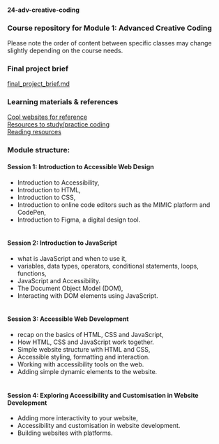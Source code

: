 #### 24-adv-creative-coding
### Course repository for Module 1: Advanced Creative Coding

Please note the order of content between specific classes may change slightly depending on the course needs.

### Final project brief
[final_project_brief.md](../final_project_brief.md)

### Learning materials & references
[Cool websites for reference](../cool_website_examples.md)<br>
[Resources to study/practice coding](../learning_resources.md)<br>
[Reading resources](../reading_resources.md)

### Module structure:
#### Session 1: Introduction to Accessible Web Design
- Introduction to Accessibility,
- Introduction to HTML,
- Introduction to CSS,
- Introduction to online code editors such as the MIMIC platform and CodePen,
- Introduction to Figma, a digital design tool.<br><br>

#### Session 2: Introduction to JavaScript
- what is JavaScript and when to use it,
- variables, data types, operators, conditional statements, loops, functions,
- JavaScript and Accessibility.
- The Document Object Model (DOM),
- Interacting with DOM elements using JavaScript.<br><br>

#### Session 3: Accessible Web Development
- recap on the basics of HTML, CSS and JavaScript,
- How HTML, CSS and JavaScript work together.
- Simple website structure with HTML and CSS,
- Accessible styling, formatting and interaction.
- Working with accessibility tools on the web.
- Adding simple dynamic elements to the website.<br><br>

#### Session 4: Exploring Accessibility and Customisation in Website Development
- Adding more interactivity to your website,
- Accessibility and customisation in website development.
- Building websites with platforms.<br><br>



